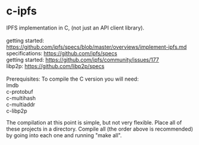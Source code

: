 # c-ipfs
IPFS implementation in C, (not just an API client library).<br>
<br>
getting started: https://github.com/ipfs/specs/blob/master/overviews/implement-ipfs.md <br>
specifications: https://github.com/ipfs/specs <br>
getting started: https://github.com/ipfs/community/issues/177 <br> 
libp2p: https://github.com/libp2p/specs <br>
<br>
Prerequisites: To compile the C version you will need:<br>
lmdb <br>
c-protobuf <br>
c-multihash <br>
c-multiaddr <br>
c-libp2p<br>

The compilation at this point is simple, but not very flexible. Place all of these projects in a directory. Compile all (the order above is recommended) by going into each one and running "make all".
